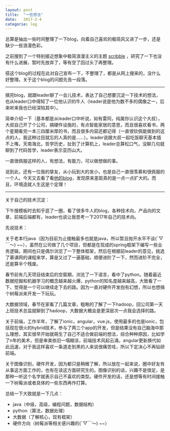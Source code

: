 ```yaml
---
layout: post
title:  "一些想法"
date:   2017-2-4
categorie: log
---
```


总算是抽出一些时间整理了一下blog，向着自己喜欢的极简风又进了一步，还是缺少一些浪漫色彩。

之前搜到了一个特别接近想象中极简浪漫主义的主题 [scribble](https://github.com/muan/scribble-site) ，研究了一下也没有什么进展，暂时先放弃了，等有空了回过头了再整理。

搭这个blog的过程在此对自己宣布一下，不整理了，都是从网上搜来的，没什么好整理。关于这个blog的问题先告一段落。

***

搞完blog，就跟leader聊了一会儿技术，表达了自己想要沉淀一下技术的想法，也从leader口中得知了一位他认识的牛人（leader说是他为数不多的偶像之一，后来听来我也已经深陷其中）。

简单介绍一下（基本都是从leader口中听说，如有雷同，纯属你认识这个大叔），大叔自己开了个公司，搞硬件设施的，有点智能家居的意思，而且很喜欢看书，两个星期看完一本三四厘米厚的书，而且很多内容还都记得（一直很钦佩能做到的这点的人，我这种过目就忘的人真的是……）。leader说跟大叔一起吃饭聊天基本插不上嘴，天南海北，哲学历史，扯到了计算机上，leader总算松口气，没聊几句就聊到了代码哲学，leader表示亚历山大。

一直很佩服这样的人，有想法，有能力，可以做想做的事。

说到此，还有一位我的挚友，从小玩到大的发小，也是自己一直很羡慕和很佩服的一个人。今天又去看了看[他的blog](http://lufo.me/)，发现原来差距真的是一点一点扩大的。而且，环境造就人生这是个定理！

***

关于自己的技术沉淀：

下午搜模板时去知乎逛了一圈，看了很多牛人的blog，各种技术向，产品向的文章，前端后端都有，leader也说让我思考一下2017年自己的技术向。

先说技术：

关于老本行java（因为目前为止接触最多也就是java，所以暂且抛开水平不谈(ˉ▽￣～) ~~），虽然在公司做了几个项目，但都是在现成的spring框架下编写一些业务逻辑，期间也只是偶尔浏览了一下整体框架，然后在根据前leader的意见，挑选了慕课网的课程来学，算是又过了一遍基础，顺便进阶了一下，然而进阶不完全，还是算半个残废。

春节前有几天项目结束后的空窗期，浏览了一下语言，看中了python。随着最近数据挖掘和机器学习的概念越来越火爆，python的知名度越来越高，大致看了一下，觉得是一个可以继续走下去的路。因为一直对硬件开发抱有幻想，所以也想搞个树莓派来开发一下玩玩。

大数据领域，春节在家看了几篇文章，粗略的了解了一下hadoop，回公司第一天上班技术总监就聊到了hadoop，大数据大概会是更深层次一点我会选择的路。

关于前端，工作半年，了解了ionic，angular，vue.js，使用最多的也是ionic，包括现在很火的hybrid技术，参与了两三个app的开发，但是结果没有自己脑海中那么理想，其实很早开始就萌生了自己不适合做前端的想法，综合种种原因，比如学了n年的美术，但是审美依旧一塌糊涂，前端技术风起云涌，angular更新换代如此迅速，对于我这样喜欢一条道走到黑的人来说很痛苦哇，所以下定决心不再钻研前端。

关于图像识别，硬件开发，因为都只是稍微了解，所以放在一起来说，圈中好友有从事这方面工作的，也有在读这方面研究生的。图像识别的话，兴趣不是很足，是那种一听这个名字就表示自己不喜欢的类型。硬件开发的话，还是想等有时间接触一下树莓派或者具体的一些东西再作打算。

总结一下大致就是一下几点：

* java（中级，高级，编程问题，数据结构）
* python（算法，数据处理）
* 大数据（了解核心，现有框架）
* 硬件方向（树莓派等相关感兴趣的(ˉ▽￣～) ~~）

